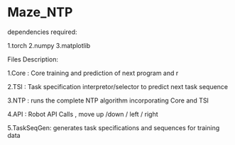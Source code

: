 # Maze_NTP

dependencies required:

1.torch
2.numpy
3.matplotlib



Files Description:

1.Core : Core training and prediction of next program and r

2.TSI : Task specification interpretor/selector to predict next task sequence

3.NTP : runs the complete NTP algorithm incorporating Core and TSI

4.API : Robot API Calls , move up /down / left / right

5.TaskSeqGen: generates task specifications and sequences for training data
